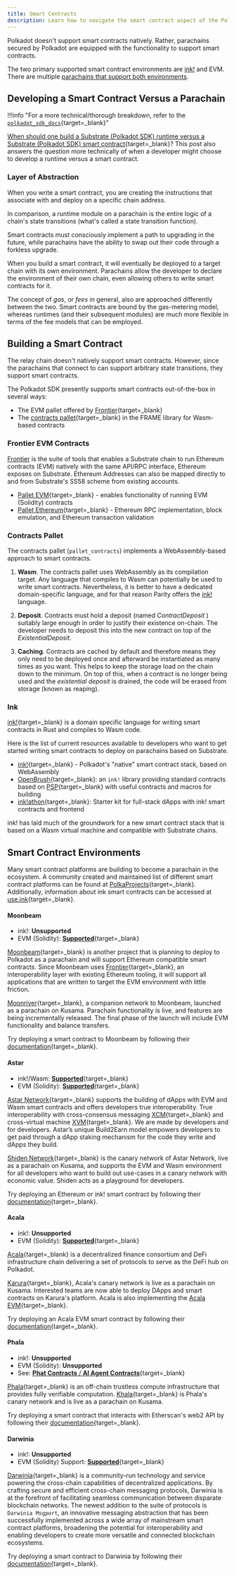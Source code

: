 ```yaml
---
title: Smart Contracts
description: Learn how to navigate the smart contract aspect of the Polkadot ecosystem, including available languages (Solidity, ink), platforms, and compilation targets.
---
```


Polkadot doesn't support smart contracts natively. Rather, parachains secured by Polkadot are equipped with the functionality to support smart contracts.

The two primary supported smart contract environments are [ink!](#ink) and EVM. There are multiple [parachains that support both environments](#parachains).

## Developing a Smart Contract Versus a Parachain

!!!info "For a more technical/thorough breakdown, refer to the [`polkadot_sdk_docs`](https://paritytech.github.io/polkadot-sdk/master/polkadot_sdk_docs/reference_docs/runtime_vs_smart_contract/index.html){target=\_blank}"

[When should one build a Substrate (Polkadot SDK) runtime versus a Substrate (Polkadot SDK) smart contract](https://stackoverflow.com/a/56041305){target=\_blank}?
This post also answers the question more technically of when a developer might choose to develop a runtime versus a smart contract.

### Layer of Abstraction

When you write a smart contract, you are creating the instructions that associate with and deploy on
a specific chain address.

In comparison, a runtime module on a parachain is the entire logic of a chain's state transitions
(what's called a state transition function).

Smart contracts must consciously implement a path to upgrading in the future, while parachains have the ability to swap
out their code through a forkless upgrade.

When you build a smart contract, it will eventually be deployed to a target chain with its own
environment. Parachains allow the developer to declare the environment of their own chain, even
allowing others to write smart contracts for it.

The concept of *gas*, or *fees* in general, also are approached differently between the two.  Smart contracts are bound by the gas-metering model, whereas runtimes (and their subsequent modules) are much more flexible in terms of the fee models that can be employed.

## Building a Smart Contract

The relay chain doesn't natively support smart contracts. However, since the parachains that connect to can support arbitrary state transitions, they support smart contracts.

The Polkadot SDK presently supports smart contracts out-of-the-box in several ways:

- The EVM pallet offered by [Frontier](https://github.com/paritytech/frontier){target=\_blank}
- The [contracts pallet](https://github.com/paritytech/polkadot-sdk/blob/master/substrate/frame/contracts/){target=\_blank} in the FRAME library for Wasm-based contracts

### Frontier EVM Contracts

[Frontier](https://github.com/paritytech/frontier) is the suite of tools that enables a Substrate chain to run Ethereum contracts (EVM) natively with the same API/RPC interface, Ethereum exposes on Substrate. Ethereum Addresses can also be mapped directly to and from Substrate's SS58 scheme from existing accounts.

- [Pallet EVM](https://docs.rs/pallet-evm/latest/pallet_evm/){target=\_blank} - enables functionality of running EVM (Solidity) contracts
- [Pallet Ethereum](https://docs.rs/pallet-ethereum/latest/pallet_ethereum/){target=\_blank} - Ethereum RPC implementation, block emulation, and Ethereum transaction validation

### Contracts Pallet

The contracts pallet (`pallet_contracts`) implements a WebAssembly-based approach to smart contracts.

1. **Wasm**. The contracts pallet uses WebAssembly as its compilation target. Any language that
   compiles to Wasm can potentially be used to write smart contracts. Nevertheless, it is better to
   have a dedicated domain-specific language, and for that reason Parity offers the [ink!](#ink)
   language.

2. **Deposit**. Contracts must hold a deposit (named _ContractDeposit_ ) suitably large enough in
   order to justify their existence on-chain. The developer needs to deposit this into the new contract
   on top of the _ExistentialDeposit_.

3. **Caching**. Contracts are cached by default and therefore means they only need to be deployed
   once and afterward be instantiated as many times as you want. This helps to keep the storage load
   on the chain down to the minimum. On top of this, when a contract is no longer being used and the
   _existential deposit_ is drained, the code will be erased from storage (known as reaping).

### Ink

[ink!](https://github.com/use-ink/ink){target=\_blank} is a domain specific language for writing smart contracts
in Rust and compiles to Wasm code.

Here is the list of current resources available to developers who want to get started writing smart
contracts to deploy on parachains based on Substrate.

- [ink!](https://use.ink/){target=\_blank} - Polkadot's "native" smart contract stack, based on WebAssembly
- [OpenBrush](https://docs.openbrush.io/){target=\_blank}: an `ink!` library providing standard contracts based on [PSP](https://github.com/w3f/PSPs){target=\_blank} with useful contracts and macros for building
- [ink!athon](https://inkathon.xyz/){target=\_blank}: Starter kit for full-stack dApps with ink! smart contracts and frontend

ink! has laid much of the groundwork for a new smart contract stack that is based on a Wasm virtual
machine and compatible with Substrate chains.

## Smart Contract Environments

Many smart contract platforms are building to become a parachain in the ecosystem. A community created and maintained list of different smart contract platforms can be found at [PolkaProjects](https://www.polkaproject.com/#/projects?cateID=1&tagID=6){target=\_blank}. Additionally, information about ink smart contracts can be accessed at [use.ink](https://use.ink/#where-can-i-deploy-ink-contracts){target=\_blank}.

#### Moonbeam

- ink!: **Unsupported**
- EVM (Solidity): [**Supported**](https://moonbeam.network/networks/moonbeam/){target=\_blank}

[Moonbeam](https://moonbeam.network/){target=\_blank} is another project that is planning to deploy to Polkadot as a
parachain and will support Ethereum compatible smart contracts. Since Moonbeam uses
[Frontier](https://github.com/paritytech/frontier){target=\_blank}, an interoperability layer with existing Ethereum
tooling, it will support all applications that are written to target the EVM environment with little
friction.

[Moonriver](https://docs.moonbeam.network/networks/moonriver/){target=\_blank}, a companion network to Moonbeam,
launched as a parachain on Kusama. Parachain functionality is live, and features are being
incrementally released. The final phase of the launch will include EVM functionality and balance
transfers.

Try deploying a smart contract to Moonbeam by following their [documentation](https://docs.moonbeam.network/){target=\_blank}.

#### Astar

- ink!/Wasm: [**Supported**](https://docs.astar.network/docs/build/#wasm-smart-contracts){target=\_blank}
- EVM (Solidity): [ **Supported**](https://docs.astar.network/docs/build/#evm-smart-contracts){target=\_blank}

[Astar Network](https://astar.network/){target=\_blank} supports the building of dApps with EVM and Wasm smart
contracts and offers developers true interoperability. True interoperability with cross-consensus
messaging [XCM](https://wiki.polkadot.network/docs/learn-xcm){target=\_blank} and cross-virtual machine
[XVM](https://github.com/AstarNetwork/){target=\_blank}. We are made by developers and for developers. Astar’s
unique Build2Earn model empowers developers to get paid through a dApp staking mechanism for the
code they write and dApps they build.

[Shiden Network](https://shiden.astar.network/){target=\_blank} is the canary network of Astar Network, live as a
parachain on Kusama, and supports the EVM and Wasm environment for all developers who want to build
out use-cases in a canary network with economic value. Shiden acts as a playground for developers.

Try deploying an Ethereum or ink! smart contract by following their
[documentation](https://docs.astar.network/){target=\_blank}.

#### Acala

- ink!: **Unsupported**
- EVM (Solidity): [**Supported**](https://wiki.acala.network/build/development-guide){target=\_blank}

[Acala](https://acala.network/){target=\_blank} is a decentralized finance consortium and DeFi infrastructure chain
delivering a set of protocols to serve as the DeFi hub on Polkadot.

[Karura](https://acala.network/karura){target=\_blank}, Acala's canary network is live as a parachain on Kusama.
Interested teams are now able to deploy DApps and smart contracts on Karura's platform. Acala is
also implementing the [Acala EVM](https://wiki.acala.network/learn/acala-evm/why-acala-evm){target=\_blank}.

Try deploying an Acala EVM smart contract by following their [documentation](https://wiki.acala.network/build/development-guide/smart-contracts){target=\_blank}.

#### Phala

- ink!: **Unsupported**
- EVM (Solidity): **Unsupported**
- See: [**Phat Contracts** / **AI Agent Contracts**](https://phala.network/phat-contractt){target=\_blank}

[Phala](https://phala.network){target=\_blank} is an off-chain trustless compute infrastructure that provides fully
verifiable computation. [Khala](https://phala.network/en/khala){target=\_blank} is Phala's canary network and is live as a parachain on
Kusama.

Try deploying a smart contract that interacts with Etherscan's web2 API by following their
[documentation](https://docs.phala.network/ai-agent-contract/build){target=\_blank}.

#### Darwinia

- ink!: **Unsupported**
- EVM (Solidity) Support:
  [**Supported**](https://docs.darwinia.network/build/getting-started/networks/overview/){target=\_blank}

[Darwinia](https://darwinia.network/){target=\_blank} is a community-run technology and service powering the
cross-chain capabilities of decentralized applications. By crafting secure and efficient cross-chain
messaging protocols, Darwinia is at the forefront of facilitating seamless communication between
disparate blockchain networks. The newest addition to the suite of protocols is `Darwinia Msgport`,
an innovative messaging abstraction that has been successfully implemented across a wide array of
mainstream smart contract platforms, broadening the potential for interoperability and enabling
developers to create more versatile and connected blockchain ecosystems.

Try deploying a smart contract to Darwinia by following their [documentation](https://docs.darwinia.network/build/ethereum-tools/interact-with-web3js/){target=\_blank}.